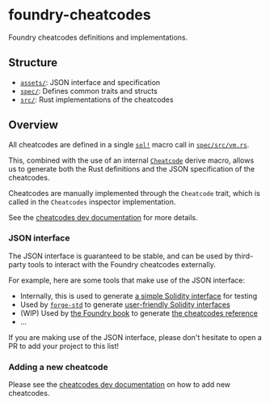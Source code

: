 # foundry-cheatcodes

Foundry cheatcodes definitions and implementations.

## Structure

- [`assets/`](./assets/): JSON interface and specification
- [`spec/`](./spec/src/lib.rs): Defines common traits and structs
- [`src/`](./src/lib.rs): Rust implementations of the cheatcodes

## Overview

All cheatcodes are defined in a single [`sol!`] macro call in [`spec/src/vm.rs`].

This, combined with the use of an internal [`Cheatcode`](../macros/impl/src/cheatcodes.rs) derive macro,
allows us to generate both the Rust definitions and the JSON specification of the cheatcodes.

Cheatcodes are manually implemented through the `Cheatcode` trait, which is called in the
`Cheatcodes` inspector implementation.

See the [cheatcodes dev documentation](../../docs/dev/cheatcodes.md#cheatcodes-implementation) for more details.

### JSON interface

The JSON interface is guaranteed to be stable, and can be used by third-party tools to interact with
the Foundry cheatcodes externally.

For example, here are some tools that make use of the JSON interface:
- Internally, this is used to generate [a simple Solidity interface](../../testdata/cheats/Vm.sol) for testing
- Used by [`forge-std`](https://github.com/foundry-rs/forge-std) to generate [user-friendly Solidity interfaces](https://github.com/foundry-rs/forge-std/blob/master/src/Vm.sol)
- (WIP) Used by [the Foundry book](https://github.com/foundry-rs/book) to generate [the cheatcodes reference](https://book.getfoundry.sh/cheatcodes)
- ...

If you are making use of the JSON interface, please don't hesitate to open a PR to add your project to this list!

### Adding a new cheatcode

Please see the [cheatcodes dev documentation](../../docs/dev/cheatcodes.md#adding-a-new-cheatcode) on how to add new cheatcodes.

[`sol!`]: https://docs.rs/alloy-sol-macro/latest/alloy_sol_macro/macro.sol.html
[`spec/src/vm.rs`]: ./spec/src/vm.rs
